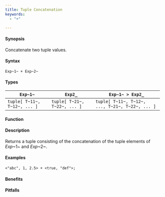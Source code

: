 ```yaml
---
title: Tuple Concatenation
keywords:
  - "+"

---
```


#### Synopsis

Concatenate two tuple values.

#### Syntax

`Exp~1~ + Exp~2~`

#### Types


| `Exp~1~`                      |  `Exp2_`                      | `Exp~1~ > Exp2_`                                 |
| --- | --- | --- |
| `tuple[ T~11~, T~12~, ... ]` |  `tuple[ T~21~, T~22~, ... ]` | `tuple[ T~11~, T~12~, ..., T~21~, T~22~, ... ]` |


#### Function

#### Description

Returns a tuple consisting of the concatenation of the tuple elements of _Exp_~1~ and _Exp_~2~.

#### Examples

```rascal-shell
<"abc", 1, 2.5> + <true, "def">;
```

#### Benefits

#### Pitfalls

